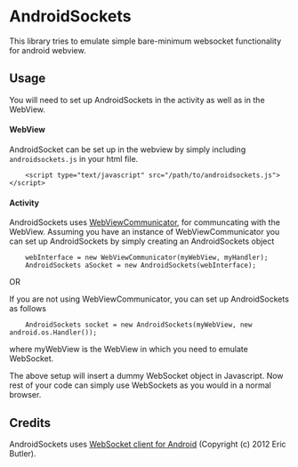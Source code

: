 # AndroidSockets

This library tries to emulate simple bare-minimum websocket functionality for android webview.

## Usage

You will need to set up AndroidSockets in the activity as well as in the WebView. 

#### WebView

AndroidSocket can be set up in the webview by simply including `androidsockets.js` in
your html file.

```
    <script type="text/javascript" src="/path/to/androidsockets.js"></script>
```

#### Activity

AndroidSockets uses [WebViewCommunicator](https://github.com/ignitesol/webview-communicator), for communcating with the WebView. Assuming
you have an instance of WebViewCommunicator you can set up AndroidSockets by simply
creating an AndroidSockets object

```
    webInterface = new WebViewCommunicator(myWebView, myHandler);
    AndroidSockets aSocket = new AndroidSockets(webInterface);
```

OR

If you are not using WebViewCommunicator, you can set up AndroidSockets as follows

```
    AndroidSockets socket = new AndroidSockets(myWebView, new android.os.Handler());
```

where myWebView is the WebView in which you need to emulate WebSocket.

The above setup will insert a dummy WebSocket object in Javascript. Now rest of your code can simply use WebSockets as you would in a normal browser.

## Credits

AndroidSockets uses [WebSocket client for Android](https://github.com/codebutler/android-websockets) (Copyright (c) 2012 Eric Butler).

